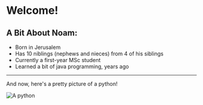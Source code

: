 # Welcome!

## A Bit About Noam:


* Born in Jerusalem
* Has 10 niblings (nephews and nieces) from 4 of his siblings
* Currently a first-year MSc student
* Learned a bit of java programming, years ago

----

And now, here's a pretty picture of a python!



![A python](https://cdn.britannica.com/57/159857-050-BEDD9461/python-ball.jpg)
